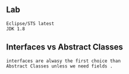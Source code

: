 Lab 
---------------

    Eclipse/STS latest
    JDK 1.8

Interfaces vs Abstract Classes
-----------------------------------------------

    interfaces are alwasy the first choice than
    Abstract Classes unless we need fields .

